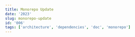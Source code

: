 ```yaml
---
title: Monorepo Update
date: '2023'
slug: monorepo-update
id: '006'
tags: ['architecture', 'dependencies', 'doc', 'monorepo']
---
```

